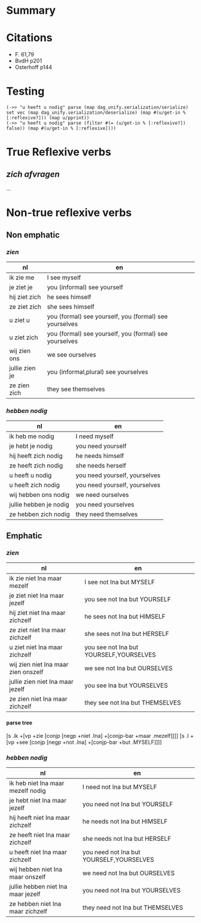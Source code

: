 # Summary

# Citations 

- F. 61,79
- BvdH p201
- Osterhoff p144

# Testing

```
(->> "u heeft u nodig" parse (map dag_unify.serialization/serialize) set vec (map dag_unify.serialization/deserialize) (map #(u/get-in % [:reflexive?])) (map u/pprint))
(->> "u heeft u nodig" parse (filter #(= (u/get-in % [:reflexive?]) false)) (map #(u/get-in % [:reflexive])))
```

# True Reflexive verbs

## _zich afvragen_

...

# Non-true reflexive verbs

## Non emphatic 

### _zien_

| nl             | en                                                     |
|----------------|--------------------------------------------------------|
| ik zie me      | I see myself                                           |
| je ziet je     | you (informal) see yourself                            |
| hij ziet zich  | he sees himself                                        |
| ze ziet zich   | she sees himself                                       |
| u ziet u       | you (formal) see yourself, you (formal) see yourselves |
| u ziet zich    | you (formal) see yourself, you (formal) see yourselves |
| wij zien ons   | we see ourselves                                       |
| jullie zien je | you (informal,plural) see yourselves                   |
| ze zien zich   | they see themselves                                    |

### _hebben nodig_

| nl                     | en                            |
|------------------------|-------------------------------|
| ik heb me nodig        | I need myself                 |
| je hebt je nodig       | you need yourself             |
| hij heeft zich nodig   | he needs himself              |
| ze heeft zich nodig    | she needs herself             |
| u heeft u nodig        | you need yourself, yourselves |
| u heeft zich nodig     | you need yourself, yourselves |
| wij hebben ons nodig   | we need ourselves             |
| jullie hebben je nodig | you need yourselves           |
| ze hebben zich nodig   | they need themselves          |

## Emphatic 

### _zien_

| nl                                  | en                                      |
|-------------------------------------|-----------------------------------------|
| ik zie niet Ina maar mezelf         | I see not Ina but MYSELF                |
| je ziet niet Ina maar jezelf        | you see not Ina but YOURSELF            |
| hij ziet niet Ina maar zichzelf     | he sees not Ina but HIMSELF             |
| ze ziet niet Ina maar zichzelf      | she sees not Ina but HERSELF            |
| u ziet niet Ina maar zichzelf       | you see not Ina but YOURSELF,YOURSELVES |
| wij zien niet Ina maar zien onszelf | we see not Ina but OURSELVES            |
| jullie zien niet Ina maar jezelf    | you see Ina but YOURSELVES              |
| ze zien niet Ina maar zichzelf      | they see not Ina but THEMSELVES         |

#### parse tree

[s .ik +[vp +zie [conjp [negp +niet .Ina] +[conjp-bar +maar .mezelf]]]]
[s .I +[vp +see [conjp [negp +not .Ina] +[conjp-bar +but .MYSELF]]]]



### _hebben nodig_

| nl                                 | en                                       |
|------------------------------------|------------------------------------------|
| ik heb niet Ina maar mezelf nodig  | I need not Ina but MYSELF                |
| je hebt niet Ina maar jezelf       | you need not Ina but YOURSELF            |
| hij heeft niet Ina maar zichzelf   | he needs not Ina but HIMSELF             |
| ze heeft niet Ina maar zichzelf    | she needs not Ina but HERSELF            |
| u heeft niet Ina maar zichzelf     | you need not Ina but YOURSELF,YOURSELVES |
| wij hebben niet Ina maar onszelf   | we need not Ina but OURSELVES            |
| jullie hebben niet Ina maar jezelf | you need not Ina but YOURSELVES          |
| ze hebben niet Ina maar zichzelf   | they need not Ina but THEMSELVES         |
